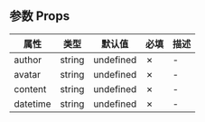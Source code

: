 ## 参数 Props
  | 属性 |  类型 | 默认值 | 必填 | 描述 |
  | --- | --- | --- | --- | ---|
  | author | string | undefined | ✗ |  - |
  | avatar | string | undefined | ✗ |  - |
  | content | string | undefined | ✗ |  - |
  | datetime | string | undefined | ✗ |  - |
  
  